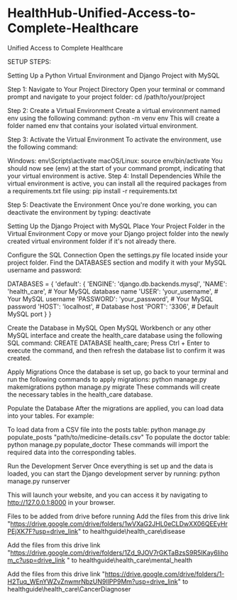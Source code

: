 # HealthHub-Unified-Access-to-Complete-Healthcare
Unified Access to Complete Healthcare

SETUP STEPS:

Setting Up a Python Virtual Environment and Django Project with MySQL

Step 1: Navigate to Your Project Directory Open your terminal or command prompt and navigate to your project folder: cd /path/to/your/project

Step 2: Create a Virtual Environment Create a virtual environment named env using the following command: python -m venv env This will create a folder named env that contains your isolated virtual environment.

Step 3: Activate the Virtual Environment To activate the environment, use the following command:

Windows: env\Scripts\activate
macOS/Linux: source env/bin/activate You should now see (env) at the start of your command prompt, indicating that your virtual environment is active.
Step 4: Install Dependencies While the virtual environment is active, you can install all the required packages from a requirements.txt file using: pip install -r requirements.txt

Step 5: Deactivate the Environment Once you're done working, you can deactivate the environment by typing: deactivate

Setting Up the Django Project with MySQL
Place Your Project Folder in the Virtual Environment Copy or move your Django project folder into the newly created virtual environment folder if it's not already there.

Configure the SQL Connection Open the settings.py file located inside your project folder. Find the DATABASES section and modify it with your MySQL username and password:

DATABASES = { 'default': { 'ENGINE': 'django.db.backends.mysql', 'NAME': 'health_care', # Your MySQL database name 'USER': 'your_username', # Your MySQL username 'PASSWORD': 'your_password', # Your MySQL password 'HOST': 'localhost', # Database host 'PORT': '3306', # Default MySQL port } }

Create the Database in MySQL Open MySQL Workbench or any other MySQL interface and create the health_care database using the following SQL command: CREATE DATABASE health_care; Press Ctrl + Enter to execute the command, and then refresh the database list to confirm it was created.

Apply Migrations Once the database is set up, go back to your terminal and run the following commands to apply migrations: python manage.py makemigrations python manage.py migrate These commands will create the necessary tables in the health_care database.

Populate the Database After the migrations are applied, you can load data into your tables. For example:

To load data from a CSV file into the posts table: python manage.py populate_posts "path/to/medicine-details.csv"
To populate the doctor table: python manage.py populate_doctor
These commands will import the required data into the corresponding tables.

Run the Development Server Once everything is set up and the data is loaded, you can start the Django development server by running: python manage.py runserver

This will launch your website, and you can access it by navigating to http://127.0.0.1:8000 in your browser.

Files to be added from drive before running
Add the files from this drive link "https://drive.google.com/drive/folders/1wVXaG2JHL0eCLDwXX06QEEyHrPEjXK7F?usp=drive_link" to healthguide\health_care\disease

Add the files from this drive link "https://drive.google.com/drive/folders/1Zd_9JOV7rGKTaBzsS9R5IKay6Iihom_c?usp=drive_link " to healthguide\health_care\mental_health

Add the files from this drive link "https://drive.google.com/drive/folders/1-H2Tuq_WEnYWZvZnwmrNbzUN9IlPP9Mm?usp=drive_link" to healthguide\health_care\CancerDiagnoser
